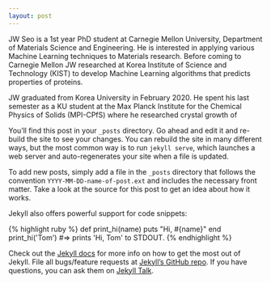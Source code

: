 ```yaml
---
layout: post
---
```

JW Seo is a 1st year PhD student at Carnegie Mellon University, Department of Materials Science and Engineering. He is interested in applying various Machine Learning techniques to Materials research. Before coming to Carnegie Mellon JW researched at Korea Institute of Science and Technology (KIST) to develop Machine Learning algorithms that predicts properties of proteins.

JW graduated from Korea University in February 2020. He spent his last semester as a KU student at the Max Planck Institute for the Chemical Physics of Solids (MPI-CPfS) where he researched crystal growth of 


You’ll find this post in your `_posts` directory. Go ahead and edit it and re-build the site to see your changes. You can rebuild the site in many different ways, but the most common way is to run `jekyll serve`, which launches a web server and auto-regenerates your site when a file is updated.

To add new posts, simply add a file in the `_posts` directory that follows the convention `YYYY-MM-DD-name-of-post.ext` and includes the necessary front matter. Take a look at the source for this post to get an idea about how it works.

Jekyll also offers powerful support for code snippets:

{% highlight ruby %}
def print_hi(name)
  puts "Hi, #{name}"
end
print_hi('Tom')
#=> prints 'Hi, Tom' to STDOUT.
{% endhighlight %}

Check out the [Jekyll docs][jekyll-docs] for more info on how to get the most out of Jekyll. File all bugs/feature requests at [Jekyll’s GitHub repo][jekyll-gh]. If you have questions, you can ask them on [Jekyll Talk][jekyll-talk].

[jekyll-docs]: http://jekyllrb.com/docs/home
[jekyll-gh]:   https://github.com/jekyll/jekyll
[jekyll-talk]: https://talk.jekyllrb.com/
